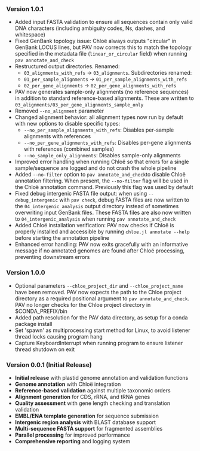 ### Version 1.0.1
- Added input FASTA validation to ensure all sequences contain only valid DNA characters (including ambiguity codes, Ns, dashes, and whitespace)
- Fixed GenBank topology issue: Chloë always outputs "circular" in GenBank LOCUS lines, but PAV now corrects this to match the topology specified in the metadata file (`linear_or_circular` field) when running `pav annotate_and_check`
- Restructured output directories. Renamed:
  - `03_alignments_with_refs` -> `03_alignments`. Subdirectories renamed: 
  - `01_per_sample_alignments` -> `01_per_sample_alignments_with_refs`
  - `02_per_gene_alignments` -> `02_per_gene_alignments_with_refs`
- PAV now generates sample-only alignments (no reference sequences) in addition to standard reference-based alignments. These are written to `03_alignments/03_per_gene_alignments_sample_only`
- Removed `--no_alignment` parameter
- Changed alignment behavior: all alignment types now run by default with new options to disable specific types:
  - `--no_per_sample_alignments_with_refs`: Disables per-sample alignments with references
  - `--no_per_gene_alignments_with_refs`: Disables per-gene alignments with references (combined samples)
  - `--no_sample_only_alignments`: Disables sample-only alignments
- Improved error handling when running Chloë so that errors for a single sample/sequence are logged and do not crash the whole pipeline
- Added `--no-filter` option to `pav annotate_and_check`to disable Chloë annotation filtering. When present, the `--no-filter` flag will be used in the Chloë annotation command. Previously this flag was used by default
- Fixed debug intergenic FASTA file output: when using `--debug_intergenic` with `pav check`, debug FASTA files are now written to the `04_intergenic_analysis` output directory instead of sometimes overwriting input GenBank files. These FASTA files are also now written to `04_intergenic_analysis` when running `pav annotate_and_check`
- Added Chloë installation verification: PAV now checks if Chloë is properly installed and accessible by running `chloe.jl annotate --help` before starting the annotation pipeline
- Enhanced error handling: PAV now exits gracefully with an informative message if no annotated genomes are found after Chloë processing, preventing downstream errors


### Version 1.0.0
- Optional parameters `--chloe_project_dir` and `--chloe_project_name` have been removed. PAV now expects the path to the Chloe project directory as a required positional argument to `pav annotate_and_check`. PAV no longer checks for the Chloe project directory in $CONDA_PREFIX/bin
- Added path resolution for the PAV data directory, as setup for a conda package install
- Set 'spawn' as multiprocessing start method for Linux, to avoid listener thread locks causing program hang
- Capture KeyboardInterrupt when running program to ensure listener thread shutdown on exit

### Version 0.0.1 (Initial Release)
- **Initial release** with plastid genome annotation and validation functions
- **Genome annotation** with Chloë integration
- **Reference-based validation** against multiple taxonomic orders
- **Alignment generation** for CDS, rRNA, and tRNA genes
- **Quality assessment** with gene length checking and translation validation
- **EMBL/ENA template generation** for sequence submission
- **Intergenic region analysis** with BLAST database support
- **Multi-sequence FASTA support** for fragmented assemblies
- **Parallel processing** for improved performance
- **Comprehensive reporting** and logging system